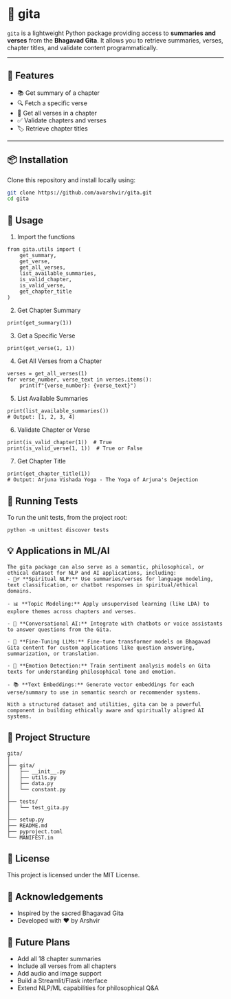 # 📖 gita

`gita` is a lightweight Python package providing access to **summaries and verses** from the **Bhagavad Gita**. It allows you to retrieve summaries, verses, chapter titles, and validate content programmatically.

---

## 🌟 Features

- 📚 Get summary of a chapter
- 🔍 Fetch a specific verse
- 📖 Get all verses in a chapter
- ✅ Validate chapters and verses
- 🏷️ Retrieve chapter titles

---

## 📦 Installation

Clone this repository and install locally using:

```bash
git clone https://github.com/avarshvir/gita.git
cd gita
```
## 🧠 Usage
1. Import the functions
```
from gita.utils import (
    get_summary,
    get_verse,
    get_all_verses,
    list_available_summaries,
    is_valid_chapter,
    is_valid_verse,
    get_chapter_title
)
```
2. Get Chapter Summary
```
print(get_summary(1))

```
3. Get a Specific Verse
```
print(get_verse(1, 1))
```
4. Get All Verses from a Chapter
```
verses = get_all_verses(1)
for verse_number, verse_text in verses.items():
    print(f"{verse_number}: {verse_text}")
```
5. List Available Summaries
```
print(list_available_summaries())
# Output: [1, 2, 3, 4]
```
6. Validate Chapter or Verse
```
print(is_valid_chapter(1))  # True
print(is_valid_verse(1, 1))  # True or False
```
7. Get Chapter Title
```
print(get_chapter_title(1))
# Output: Arjuna Vishada Yoga - The Yoga of Arjuna's Dejection
```

## 🧪 Running Tests
To run the unit tests, from the project root:
```
python -m unittest discover tests
```

## 💡 Applications in ML/AI
```
The gita package can also serve as a semantic, philosophical, or ethical dataset for NLP and AI applications, including:
- 🧘‍♂️ **Spiritual NLP:** Use summaries/verses for language modeling, text classification, or chatbot responses in spiritual/ethical domains.

- 📊 **Topic Modeling:** Apply unsupervised learning (like LDA) to explore themes across chapters and verses.

- 🤖 **Conversational AI:** Integrate with chatbots or voice assistants to answer questions from the Gita.

- 🧠 **Fine-Tuning LLMs:** Fine-tune transformer models on Bhagavad Gita content for custom applications like question answering, summarization, or translation.

- 🧘 **Emotion Detection:** Train sentiment analysis models on Gita texts for understanding philosophical tone and emotion.

- 📚 **Text Embeddings:** Generate vector embeddings for each verse/summary to use in semantic search or recommender systems.

With a structured dataset and utilities, gita can be a powerful component in building ethically aware and spiritually aligned AI systems.

```

## 📁 Project Structure
```
gita/
│
├── gita/
│   ├── __init__.py
│   ├── utils.py
│   ├── data.py
│   └── constant.py
│
├── tests/
│   └── test_gita.py
│
├── setup.py
├── README.md
├── pyproject.toml
└── MANIFEST.in
```

## 📜 License
This project is licensed under the MIT License.

## 🙏 Acknowledgements
- Inspired by the sacred Bhagavad Gita
- Developed with ❤️ by Arshvir

## 🚀 Future Plans
- Add all 18 chapter summaries
- Include all verses from all chapters
- Add audio and image support
- Build a Streamlit/Flask interface
- Extend NLP/ML capabilities for philosophical Q&A



